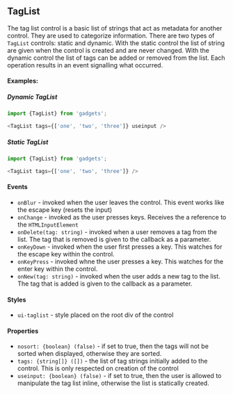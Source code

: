 <a name="module_TagList"></a>

## TagList
The tag list control is a basic list of strings that act as metadata foranother control.  They are used to categorize information.  There aretwo types of `TagList` controls: static and dynamic.  With the staticcontrol the list of string are given when the control is created andare never changed.  With the dynamic control the list of tags canbe added or removed from the list.  Each operation results in an eventsignalling what occurred.#### Examples:##### Dynamic TagList```javascriptimport {TagList} from 'gadgets';<TagList tags={['one', 'two', 'three']} useinput />```##### Static TagList```javascriptimport {TagList} from 'gadgets';<TagList tags={['one', 'two', 'three']} />```#### Events- `onBlur` - invoked when the user leaves the control.  This event workslike the escape key (resets the input)- `onChange` - invoked as the user presses keys.  Receives the a referenceto the `HTMLInputElement`- `onDelete(tag: string)` - invoked when a user removes a tag from the list.The tag that is removed is given to the callback as a parameter.- `onKeyDown` - invoked when the user first presses a key.  This watches forthe escape key within the control.- `onKeyPress` - invoked whne the user presses a key.  This watches for theenter key within the control.- `onNew(tag: string)` - invoked when the user adds a new tag to the list.The tag that is added is given to the callback as a parameter.#### Styles- `ui-taglist` - style placed on the root div of the control#### Properties- `nosort: {boolean} (false)` - if set to true, then the tags will not besorted when displayed, otherwise they are sorted.- `tags: {string[]} ([])` - the list of tag strings initially added to thecontrol.  This is only respected on creation of the control- `useinput: {boolean} (false)` - if set to true, then the user is allowed tomanipulate the tag list inline, otherwise the list is statically created.

